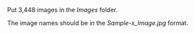 Put 3,448 images in the _Images_ folder.

The image names should be in the _Sample-x_Image.jpg_ format.
